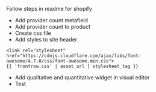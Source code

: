 Follow steps in readme for shopify
- Add provider count metafield
- Add provider count to product
- Create css file
- Add styles to site header
```
<link rel="stylesheet" href="https://cdnjs.cloudflare.com/ajax/libs/font-awesome/4.7.0/css/font-awesome.min.css">
{{ 'frontrow.css' | asset_url | stylesheet_tag }}
```
- Add qualitative and quantitative widget in visual editor
- Test
